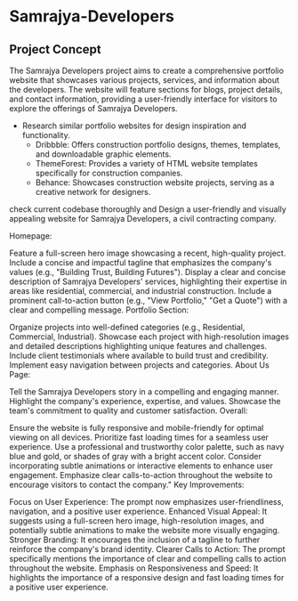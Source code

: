 # Samrajya-Developers

## Project Concept

The Samrajya Developers project aims to create a comprehensive portfolio website that showcases various projects, services, and information about the developers. The website will feature sections for blogs, project details, and contact information, providing a user-friendly interface for visitors to explore the offerings of Samrajya Developers.



- Research similar portfolio websites for design inspiration and functionality.
  - Dribbble: Offers construction portfolio designs, themes, templates, and downloadable graphic elements.
  - ThemeForest: Provides a variety of HTML website templates specifically for construction companies.
  - Behance: Showcases construction website projects, serving as a creative network for designers.

check current codebase thoroughly and Design a user-friendly and visually appealing website for Samrajya Developers, a civil contracting company.

Homepage:

Feature a full-screen hero image showcasing a recent, high-quality project.
Include a concise and impactful tagline that emphasizes the company's values (e.g., "Building Trust, Building Futures").
Display a clear and concise description of Samrajya Developers' services, highlighting their expertise in areas like residential, commercial, and industrial construction.
Include a prominent call-to-action button (e.g., "View Portfolio," "Get a Quote") with a clear and compelling message.
Portfolio Section:

Organize projects into well-defined categories (e.g., Residential, Commercial, Industrial).
Showcase each project with high-resolution images and detailed descriptions highlighting unique features and challenges.
Include client testimonials where available to build trust and credibility.
Implement easy navigation between projects and categories.
About Us Page:

Tell the Samrajya Developers story in a compelling and engaging manner.
Highlight the company's experience, expertise, and values.
Showcase the team's commitment to quality and customer satisfaction.
Overall:

Ensure the website is fully responsive and mobile-friendly for optimal viewing on all devices.
Prioritize fast loading times for a seamless user experience.
Use a professional and trustworthy color palette, such as navy blue and gold, or shades of gray with a bright accent color.
Consider incorporating subtle animations or interactive elements to enhance user engagement.
Emphasize clear calls-to-action throughout the website to encourage visitors to contact the company."
Key Improvements:

Focus on User Experience: The prompt now emphasizes user-friendliness, navigation, and a positive user experience.
Enhanced Visual Appeal: It suggests using a full-screen hero image, high-resolution images, and potentially subtle animations to make the website more visually engaging.
Stronger Branding: It encourages the inclusion of a tagline to further reinforce the company's brand identity.
Clearer Calls to Action: The prompt specifically mentions the importance of clear and compelling calls to action throughout the website.
Emphasis on Responsiveness and Speed: It highlights the importance of a responsive design and fast loading times for a positive user experience.